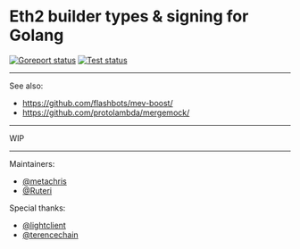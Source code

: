 # Eth2 builder types & signing for Golang

[![Goreport status](https://goreportcard.com/badge/github.com/flashbots/builder)](https://goreportcard.com/report/github.com/flashbots/builder)
[![Test status](https://github.com/flashbots/builder/workflows/Checks/badge.svg)](https://github.com/flashbots/builder/actions?query=workflow%3A%22Checks%22)

---

See also:

* https://github.com/flashbots/mev-boost/
* https://github.com/protolambda/mergemock/

---

WIP

---

Maintainers:

* [@metachris](https://twitter.com/metachris)
* [@Ruteri](https://twitter.com/mmrosum)

Special thanks:

* [@lightclient](https://twitter.com/lightclients)
* [@terencechain](https://twitter.com/terencechain)
